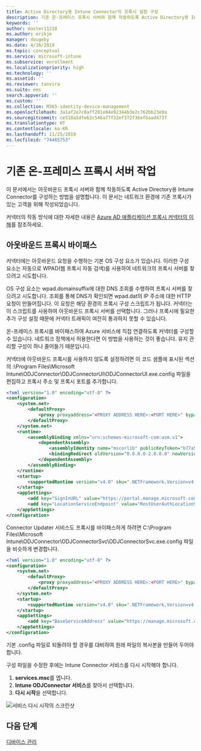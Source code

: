 ```yaml
---
title: Active Directory용 Intune Connector의 프록시 설정 구성
description: 기존 온-프레미스 프록시 서버와 함께 작동하도록 Active Directory용 Intune Connector를 구성하는 방법을 설명합니다.
keywords: ''
author: master11218
ms.author: erikje
manager: dougeby
ms.date: 4/16/2019
ms.topic: conceptual
ms.service: microsoft-intune
ms.subservice: enrollment
ms.localizationpriority: high
ms.technology: ''
ms.assetid: ''
ms.reviewer: tanvira
ms.suite: ems
search.appverid: ''
ms.custom: ''
ms.collection: M365-identity-device-management
ms.openlocfilehash: 3a1af2e7c8aff281e04e92344b3e2c762bb23e0a
ms.sourcegitcommit: ce518a5dfe62c546a77f32ef372f36efbaad473f
ms.translationtype: HT
ms.contentlocale: ko-KR
ms.lasthandoff: 11/25/2019
ms.locfileid: "74465753"
---
```

# <a name="work-with-existing-on-premises-proxy-servers"></a>기존 온-프레미스 프록시 서버 작업

이 문서에서는 아웃바운드 프록시 서버와 함께 작동하도록 Active Directory용 Intune Connector를 구성하는 방법을 설명합니다. 이 문서는 네트워크 환경에 기존 프록시가 있는 고객을 위해 작성되었습니다.

커넥터의 작동 방식에 대한 자세한 내용은 [Azure AD 애플리케이션 프록시 커넥터의 이해](https://docs.microsoft.com/azure/active-directory/manage-apps/application-proxy-connectors)를 참조하세요.

## <a name="bypass-outbound-proxies"></a>아웃바운드 프록시 바이패스

커넥터에는 아웃바운드 요청을 수행하는 기본 OS 구성 요소가 있습니다. 이러한 구성 요소는 자동으로 WPAD(웹 프록시 자동 검색)를 사용하여 네트워크의 프록시 서버를 찾으려고 시도합니다.

OS 구성 요소는 wpad.domainsuffix에 대한 DNS 조회를 수행하여 프록시 서버를 찾으려고 시도합니다. 조회를 통해 DNS가 확인되면 wpad.dat의 IP 주소에 대한 HTTP 요청이 만들어집니다. 이 요청은 해당 환경의 프록시 구성 스크립트가 됩니다. 커넥터는 이 스크립트를 사용하여 아웃바운드 프록시 서버를 선택합니다. 그러나 프록시에 필요한 추가 구성 설정 때문에 커넥터 트래픽이 여전히 통과하지 못할 수 있습니다.

온-프레미스 프록시를 바이패스하여 Azure 서비스에 직접 연결하도록 커넥터를 구성할 수 있습니다. 네트워크 정책에서 허용한다면 이 방법을 사용하는 것이 좋습니다. 유지 관리할 구성이 하나 줄어들기 때문입니다.

커넥터에 아웃바운드 프록시를 사용하지 않도록 설정하려면 이 코드 샘플에 표시된 섹션의 :\Program Files\Microsoft Intune\ODJConnector\ODJConnectorUI\ODJConnectorUI.exe.config 파일을 편집하고 프록시 주소 및 프록시 포트를 추가합니다.

```xml
<?xml version="1.0" encoding="utf-8" ?>
<configuration>
    <system.net>  
        <defaultProxy>   
            <proxy proxyaddress="<PROXY ADDRESS HERE>:<PORT HERE>" bypassonlocal="True" usesystemdefault="True"/>   
        </defaultProxy>  
    </system.net>
    <runtime>
        <assemblyBinding xmlns="urn:schemas-microsoft-com:asm.v1">
            <dependentAssembly>
                <assemblyIdentity name="mscorlib" publicKeyToken="b77a5c561934e089" culture="neutral"/>
                <bindingRedirect oldVersion="0.0.0.0-2.0.0.0" newVersion="4.6.0.0" />
            </dependentAssembly>
        </assemblyBinding>
    </runtime>
    <startup> 
        <supportedRuntime version="v4.0" sku=".NETFramework,Version=v4.6" />
    </startup>
    <appSettings>
        <add key="SignInURL" value="https://portal.manage.microsoft.com/Home/ClientLogon"/>
        <add key="LocationServiceEndpoint" value="RestUserAuthLocationService/RestUserAuthLocationService/ServiceAddresses"/>
    </appSettings>
</configuration>
```

Connector Updater 서비스도 프록시를 바이패스하게 하려면 C:\Program Files\Microsoft Intune\ODJConnector\ODJConnectorSvc\ODJConnectorSvc.exe.config 파일을 비슷하게 변경합니다.

```xml
<?xml version="1.0" encoding="utf-8" ?>
<configuration>
    <system.net>  
        <defaultProxy>   
            <proxy proxyaddress="<PROXY ADDRESS HERE>:<PORT HERE>" bypassonlocal="True" usesystemdefault="True"/>   
        </defaultProxy>  
    </system.net>
    <startup>
        <supportedRuntime version="v4.0" sku=".NETFramework,Version=v4.6" />
    </startup>
    <appSettings>
        <add key="BaseServiceAddress" value="https://manage.microsoft.com/" />
    </appSettings>
</configuration>
```

기본 .config 파일로 되돌려야 할 경우를 대비하여 원래 파일의 복사본을 만들어 두어야 합니다.

구성 파일을 수정한 후에는 Intune Connector 서비스를 다시 시작해야 합니다. 

1. **services.msc**를 엽니다.
2. **Intune ODJConnector 서비스**를 찾아서 선택합니다.
3. **다시 시작**을 선택합니다.

![서비스 다시 시작의 스크린샷](./media/autopilot-hybrid-connector-proxy/service-restart.png)


## <a name="next-steps"></a>다음 단계

[디바이스 관리](../remote-actions/device-management.md)
